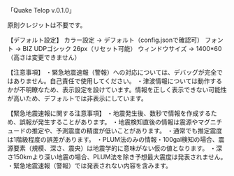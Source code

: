 「Quake Telop v.0.1.0」

原則クレジットは不要です。

【デフォルト設定】
カラー設定 -> デフォルト（config.jsonで確認可）
フォント -> BIZ UDPゴシック 26px（リセット可能）
ウィンドウサイズ -> 1400*60（高さは変更できません）

【注意事項】
・緊急地震速報（警報）への対応については、デバッグが完全ではありません。自己責任で使用してください。
・津波情報については動作するかが不明瞭なため、表示設定を設けています。情報を正しく表示できない可能性が高いため、デフォルトでは非表示にしています。

【緊急地震速報に関する注意事項】
・地震発生後、数秒で情報を作成するため、誤報が発生することがあります。
・地震検知直後の情報は震源やマグニチュードの推定や、予測震度の精度が低いことがあります。
・通常でも推定震度は1階級程度の誤差があります。
・PLUM法のみの情報・100gal検知の場合、震源要素（規模、深さ、震央）は地震学的に意味がない仮の値となります。
・深さ150kmより深い地震の場合、PLUM法を除き予想最大震度は発表されません。
・緊急地震速報（警報）では発表されない内容を含みます。

